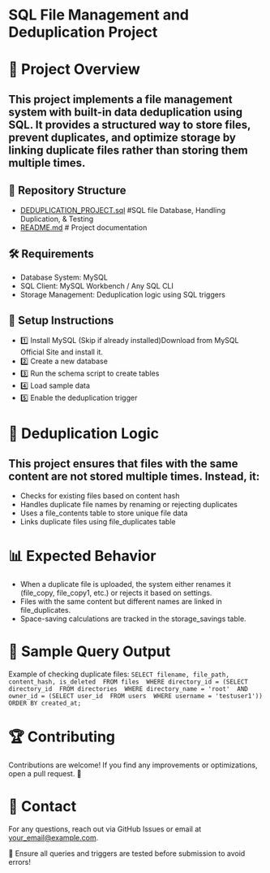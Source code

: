 # SQL File Management and Deduplication Project

# 📌 Project Overview

## This project implements a file management system with built-in data deduplication using SQL. It provides a structured way to store files, prevent duplicates, and optimize storage by linking duplicate files rather than storing them multiple times.

## 📂 Repository Structure
  - [DEDUPLICATION_PROJECT.sql](DEDUPLICATION_PROJECT.sql)   #SQL file Database, Handling Duplication, & Testing 
  - [README.md](readme.md)                                   # Project documentation

## 🛠️ Requirements
  - Database System: MySQL
  - SQL Client: MySQL Workbench / Any SQL CLI
  - Storage Management: Deduplication logic using SQL triggers

## 🚀 Setup Instructions
 - 1️⃣ Install MySQL (Skip if already installed)Download from MySQL Official Site and install it.
 - 2️⃣ Create a new database
 - 3️⃣ Run the schema script to create tables
 - 4️⃣ Load sample data
 - 5️⃣ Enable the deduplication trigger


# 🔄 Deduplication Logic
 ## This project ensures that files with the same content are not stored multiple times. Instead, it:
  - Checks for existing files based on content hash
  - Handles duplicate file names by renaming or rejecting duplicates
  - Uses a file_contents table to store unique file data
  - Links duplicate files using file_duplicates table

# 📊 Expected Behavior
  - When a duplicate file is uploaded, the system either renames it (file_copy, file_copy1, etc.) or rejects it based on settings.
  - Files with the same content but different names are linked in file_duplicates.
  - Space-saving calculations are tracked in the storage_savings table.

# 📝 Sample Query Output
  Example of checking duplicate files:
   `SELECT filename, file_path, content_hash, is_deleted 
    FROM files 
    WHERE directory_id = (SELECT directory_id 
                       FROM directories 
                       WHERE directory_name = 'root' 
                       AND owner_id = (SELECT user_id 
                                       FROM users 
                                       WHERE username = 'testuser1'))
   ORDER BY created_at;`

# 🏆 Contributing
  Contributions are welcome! If you find any improvements or optimizations, open a pull request. 🚀

# 📩 Contact
  For any questions, reach out via GitHub Issues or email at your_email@example.com.

📌 Ensure all queries and triggers are tested before submission to avoid errors!
